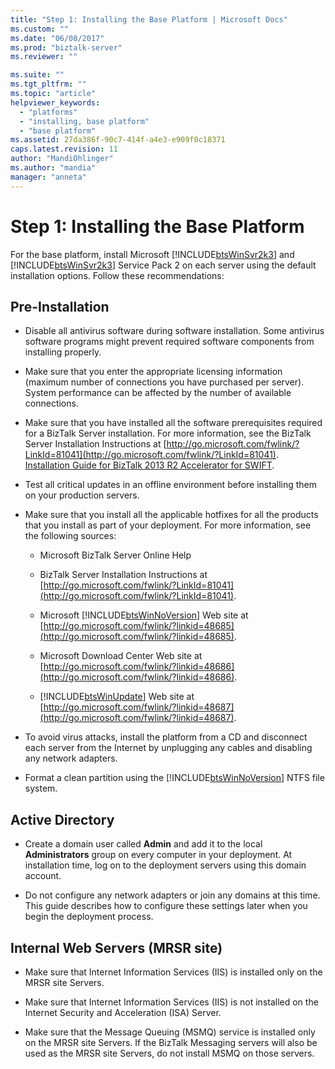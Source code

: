 ```yaml
---
title: "Step 1: Installing the Base Platform | Microsoft Docs"
ms.custom: ""
ms.date: "06/08/2017"
ms.prod: "biztalk-server"
ms.reviewer: ""

ms.suite: ""
ms.tgt_pltfrm: ""
ms.topic: "article"
helpviewer_keywords: 
  - "platforms"
  - "installing, base platform"
  - "base platform"
ms.assetid: 27da386f-90c7-414f-a4e3-e909f0c18371
caps.latest.revision: 11
author: "MandiOhlinger"
ms.author: "mandia"
manager: "anneta"
---
```

# Step 1: Installing the Base Platform
For the base platform, install Microsoft [!INCLUDE[btsWinSvr2k3](../../includes/btswinsvr2k3-md.md)] and [!INCLUDE[btsWinSvr2k3](../../includes/btswinsvr2k3-md.md)] Service Pack 2 on each server using the default installation options. Follow these recommendations:  
  
## Pre-Installation  
  
- Disable all antivirus software during software installation. Some antivirus software programs might prevent required software components from installing properly.  
  
- Make sure that you enter the appropriate licensing information (maximum number of connections you have purchased per server). System performance can be affected by the number of available connections.  
  
- Make sure that you have installed all the software prerequisites required for a BizTalk Server installation. For more information, see the BizTalk Server Installation Instructions at [http://go.microsoft.com/fwlink/?LinkId=81041](http://go.microsoft.com/fwlink/?LinkId=81041). [Installation Guide for BizTalk 2013 R2 Accelerator for SWIFT](https://msdn.microsoft.com/library/d2b4a9f3-baeb-4fbc-9fda-5e4178832cd1).  
  
- Test all critical updates in an offline environment before installing them on your production servers.  
  
- Make sure that you install all the applicable hotfixes for all the products that you install as part of your deployment. For more information, see the following sources:  
  
  - Microsoft BizTalk Server Online Help  
  
  - BizTalk Server Installation Instructions at [http://go.microsoft.com/fwlink/?LinkId=81041](http://go.microsoft.com/fwlink/?LinkId=81041).  
  
  - Microsoft [!INCLUDE[btsWinNoVersion](../../includes/btswinnoversion-md.md)] Web site at [http://go.microsoft.com/fwlink/?linkid=48685](http://go.microsoft.com/fwlink/?linkid=48685).  
  
  - Microsoft Download Center Web site at [http://go.microsoft.com/fwlink/?linkid=48686](http://go.microsoft.com/fwlink/?linkid=48686).  
  
  - [!INCLUDE[btsWinUpdate](../../includes/btswinupdate-md.md)] Web site at [http://go.microsoft.com/fwlink/?linkid=48687](http://go.microsoft.com/fwlink/?linkid=48687).  
  
- To avoid virus attacks, install the platform from a CD and disconnect each server from the Internet by unplugging any cables and disabling any network adapters.  
  
- Format a clean partition using the [!INCLUDE[btsWinNoVersion](../../includes/btswinnoversion-md.md)] NTFS file system.  
  
## Active Directory  
  
-   Create a domain user called **Admin** and add it to the local **Administrators** group on every computer in your deployment. At installation time, log on to the deployment servers using this domain account.  
  
-   Do not configure any network adapters or join any domains at this time. This guide describes how to configure these settings later when you begin the deployment process.  
  
## Internal Web Servers (MRSR site)  
  
-   Make sure that Internet Information Services (IIS) is installed only on the MRSR site Servers.  
  
-   Make sure that Internet Information Services (IIS) is not installed on the Internet Security and Acceleration (ISA) Server.  
  
-   Make sure that the Message Queuing (MSMQ) service is installed only on the MRSR site Servers. If the BizTalk Messaging servers will also be used as the MRSR site Servers, do not install MSMQ on those servers.